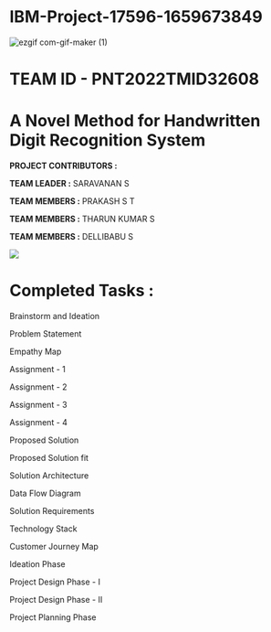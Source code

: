 
# IBM-Project-17596-1659673849

![ezgif com-gif-maker (1)](https://user-images.githubusercontent.com/112864489/201017057-81d84088-71ab-46fd-9064-5e4d3a4357c1.gif)

# TEAM ID - PNT2022TMID32608

<h1> <align="center"> A Novel Method for Handwritten Digit Recognition System </h1>

**PROJECT CONTRIBUTORS :**

**TEAM LEADER  :** SARAVANAN S

**TEAM MEMBERS :** PRAKASH S T

**TEAM MEMBERS :** THARUN KUMAR S

**TEAM MEMBERS :** DELLIBABU S




![](https://svgur.com/i/nQ2.svg)

<!--⚽️ACTIVITY / 🌐WEBSITE: https://github.com/Readme-Workflows/recent-activity -->
<!--RECENT_ACTIVITY:start-->
<!--RECENT_ACTIVITY:end-->
<!--RECENT_ACTIVITY:last_update-->

<!--RECENT_ACTIVITY:last_update_end-->

 # Completed Tasks :
  
 Brainstorm and Ideation

 Problem Statement

 Empathy Map

 Assignment - 1

 Assignment - 2

 Assignment - 3

 Assignment - 4

 Proposed Solution

 Proposed Solution fit

 Solution Architecture

 Data Flow Diagram

 Solution Requirements

 Technology Stack

 Customer Journey Map
  
 Ideation Phase
  
 Project Design Phase - I
  
 Project Design Phase - II
  
 Project Planning Phase
